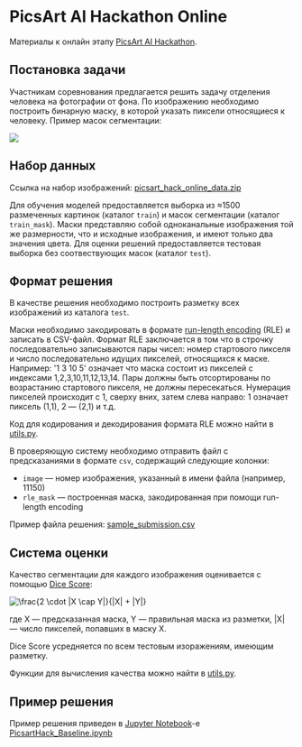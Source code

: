 PicsArt AI Hackathon Online
===========================

Материалы к онлайн этапу [PicsArt AI Hackathon](https://picsart.ai/).

## Постановка задачи

Участникам соревнования предлагается решить задачу отделения человека на фотографии от фона. По изображению необходимо построить бинарную маску, в которой указать пиксели относящиеся к человеку. Пример масок сегментации:

![](data/example_images.png)


## Набор данных

Ссылка на набор изображений: [picsart_hack_online_data.zip](https://bucketeer-db1966c9-c9f8-427d-ae61-659a91a9fca7.s3.amazonaws.com/public/picsart_hack_online_data.zip)

Для обучения моделей предоставляется выборка из ≈1500 размеченных картинок (каталог `train`) и масок сегментации (каталог `train_mask`). Маски представляю собой одноканальные изображения той же размерности, что и исходные изображения, и имеют только два значения цвета. Для оценки решений предоставляется тестовая выборка без соотвествующих масок (каталог `test`).


## Формат решения

В качестве решения необходимо построить разметку всех изображений из каталога `test`. 

Маски необходимо закодировать в формате [run-length encoding](https://en.wikipedia.org/wiki/Run-length_encoding) (RLE) и записать в CSV-файл. Формат RLE заключается в том что в строчку последовательно записываются пары чисел: номер стартового пикселя и число последовательно идущих пикселей, относящихся к маске. Например: '1 3 10 5' означает что маска состоит из пикселей с индексами 1,2,3,10,11,12,13,14. Пары должны быть отсортированы по возрастанию стартового пикселя, не должны пересекаться. Нумерация пикселей происходит c 1, сверху вних, затем слева направо: 1 означает пиксель (1,1), 2 — (2,1) и т.д.

Код для кодирования и декодирования формата RLE можно найти в [utils.py](./utils.py).

В проверяющую систему необходимо отправить файл с предсказаниями в формате `csv`, содержащий следующие колонки:
- `image` — номер изображения, указанный в имени файла (например, 11150)
- `rle_mask` — построенная маска, закодированная при помощи run-length encoding

Пример файла решения: [sample_submission.csv](https://bucketeer-db1966c9-c9f8-427d-ae61-659a91a9fca7.s3.amazonaws.com/public/picsart_hack_online_sample_submission.csv)


## Система оценки

Качество сегментации для каждого изображения оценивается с помощью [Dice Score](https://en.wikipedia.org/wiki/Sørensen–Dice_coefficient):

![$$\frac{2 \cdot |X \cap Y|}{|X| + |Y|}$$](https://latex.codecogs.com/gif.latex?\frac{2&space;\cdot&space;|X&space;\cap&space;Y|}{|X|&space;&plus;&space;|Y|})

где X — предсказанная маска, Y — правильная маска из разметки, |X| — число пикселей, попавших в маску X.

Dice Score усредняется по всем тестовым изоражениям, имеющим разметку.

Функции для вычисления качества можно найти в [utils.py](./utils.py).


## Пример решения

Пример решения приведен в [Jupyter Notebook](https://jupyter.org)-е [PicsartHack_Baseline.ipynb](PicsartHack_Baseline.ipynb)

